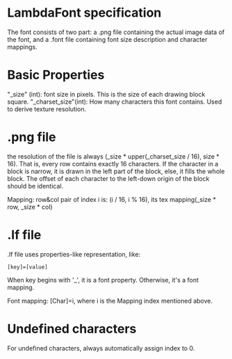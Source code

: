 LambdaFont specification
=====
The font consists of two part: a .png file containing the actual image data of the font, and a .font file containing font size description and character mappings.

Basic Properties
=====
"_size" (int): font size in pixels. This is the size of each drawing block square.
"_charset_size"(int): How many characters this font contains. Used to derive texture resolution.

.png file
=====
the resolution of the file is always (_size * upper(_charset_size / 16), size * 16). That is, every row contains exactly 16 characters.
If the character in a block is narrow, it is drawn in the left part of the block, else, it fills the whole block.
The offset of each character to the left-down origin of the block should be identical.

Mapping: row&col pair of index i is: (i / 16, i % 16), its tex mapping(_size * row, _size * col)

.lf file
=====
.lf file uses  properties-like representation, like:
```
[key]=[value]
```
When key begins with '_', it is a font property. Otherwise, it's a font mapping.

Font mapping:
[Char]=i, where i is the Mapping index mentioned above.

Undefined characters
=====
For undefined characters, always automatically assign index to 0.
